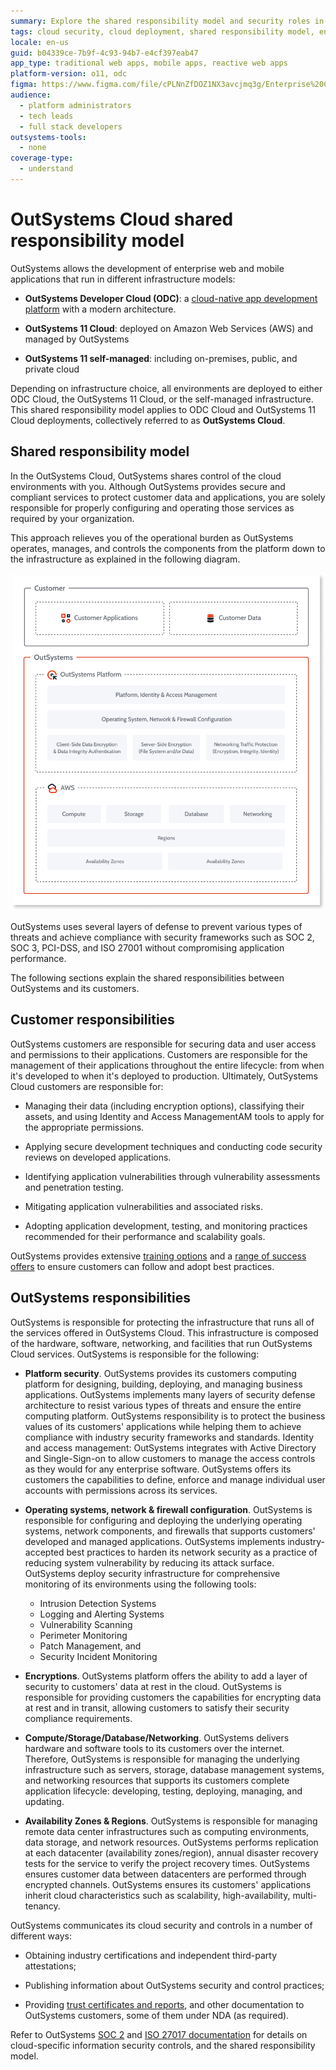 ```yaml
---
summary: Explore the shared responsibility model and security roles in ODC and OutSystems 11 Cloud.
tags: cloud security, cloud deployment, shared responsibility model, enterprise applications, aws
locale: en-us
guid: b04339ce-7b9f-4c93-94b7-e4cf397eab47
app_type: traditional web apps, mobile apps, reactive web apps
platform-version: o11, odc
figma: https://www.figma.com/file/cPLNnZfDOZ1NX3avcjmq3g/Enterprise%20Customers?node-id=618:22
audience:
  - platform administrators
  - tech leads
  - full stack developers
outsystems-tools:
  - none
coverage-type:
  - understand
---
```


# OutSystems Cloud shared responsibility model

OutSystems allows the development of enterprise web and mobile applications that run in different infrastructure models:

* **OutSystems Developer Cloud (ODC)**: a [cloud-native app development platform](https://www.outsystems.com/tk/redirect?g=9a0cb62a-f11b-4d1a-9e79-0ca7d398e57b) with a modern architecture.
  
* **OutSystems 11 Cloud**: deployed on Amazon Web Services (AWS) and managed by OutSystems

* **OutSystems 11 self-managed**: including on-premises, public, and private cloud

Depending on infrastructure choice, all environments are deployed to either ODC Cloud, the OutSystems 11 Cloud, or the self-managed infrastructure. This shared responsibility model applies to ODC Cloud and OutSystems 11 Cloud deployments, collectively referred to as **OutSystems Cloud**.

## Shared responsibility model

In the OutSystems Cloud, OutSystems shares control of the cloud environments with you. Although OutSystems provides secure and compliant services to protect customer data and applications, you are solely responsible for properly configuring and operating those services as required by your organization.  

This approach relieves you of the operational burden as OutSystems operates, manages, and controls the components from the platform down to the infrastructure as explained in the following diagram.

![Diagram illustrating the shared responsibility model in OutSystems Cloud, showing customer responsibilities for applications and data, OutSystems responsibilities for platform and infrastructure, and AWS infrastructure layers.](images/outsystems-cloud-shared-responsibility-model-diag.png "OutSystems Cloud Shared Responsibility Model Diagram")

OutSystems uses several layers of defense to prevent various types of threats and achieve compliance with security frameworks such as  SOC 2, SOC 3, PCI-DSS, and ISO 27001 without compromising application performance. 

The following sections explain the shared responsibilities between OutSystems and its customers.

## Customer responsibilities

OutSystems customers are responsible for securing data and user access and permissions to their applications. Customers are responsible for the management of their applications throughout the entire lifecycle: from when it's developed to when it's deployed to production. Ultimately, OutSystems Cloud customers are responsible for:

* Managing their data (including encryption options), classifying their assets, and using Identity and Access ManagementAM tools to apply for the appropriate permissions.

* Applying secure development techniques and conducting code security reviews on developed applications.

* Identifying application vulnerabilities through vulnerability assessments and penetration testing.

* Mitigating application vulnerabilities and associated risks.

* Adopting application development, testing, and monitoring practices recommended for their performance and scalability goals.

OutSystems provides extensive [training options](https://www.outsystems.com/evaluation-guide/getting-started-with-outsystems/training/) and a [range of success offers](https://www.outsystems.com/evaluation-guide/getting-started-with-outsystems/app-support/) to ensure customers can follow and adopt best practices.

## OutSystems responsibilities

OutSystems is responsible for protecting the infrastructure that runs all of the services offered in OutSystems Cloud. This infrastructure is composed of the hardware, software, networking, and facilities that run OutSystems Cloud services. OutSystems is responsible for the following:

* **Platform security**. OutSystems provides its customers computing platform for designing, building, deploying, and managing business applications. OutSystems implements many layers of security defense architecture to resist various types of threats and ensure the entire computing platform. OutSystems responsibility is to protect the business values of its customers' applications while helping them to achieve compliance with industry security frameworks and standards.
Identity and access management: OutSystems integrates with Active Directory and Single-Sign-on to allow customers to manage the access controls as they would for any enterprise software. OutSystems offers its customers the capabilities to define, enforce and manage individual user accounts with permissions across its services.

* **Operating systems, network & firewall configuration**. OutSystems is responsible for configuring and deploying the underlying operating systems, network components, and firewalls that supports customers' developed and managed applications. OutSystems implements industry-accepted best practices to harden its network security as a practice of reducing system vulnerability by reducing its attack surface. OutSystems deploy security infrastructure for comprehensive monitoring of its environments using the following tools:

    * Intrusion Detection Systems
    * Logging and Alerting Systems
    * Vulnerability Scanning
    * Perimeter Monitoring
    * Patch Management, and
    * Security Incident Monitoring
    
* **Encryptions**. OutSystems platform offers the ability to add a layer of security to customers' data at rest in the cloud. OutSystems is responsible for providing customers the capabilities for encrypting data at rest and in transit, allowing customers to satisfy their security compliance requirements.

* **Compute/Storage/Database/Networking**. OutSystems delivers hardware and software tools to its customers over the internet. Therefore, OutSystems is responsible for managing the underlying infrastructure such as servers, storage, database management systems, and networking resources that supports its customers complete application lifecycle: developing, testing, deploying, managing, and updating.  

* **Availability Zones & Regions**. OutSystems is responsible for managing remote data center infrastructures such as computing environments, data storage, and network resources. OutSystems performs replication at each datacenter (availability zones/region), annual disaster recovery tests for the service to verify the project recovery times. OutSystems ensures customer data between datacenters are performed through encrypted channels. OutSystems ensures its customers' applications inherit cloud characteristics such as scalability, high-availability, multi-tenancy.

OutSystems communicates its cloud security and controls in a number of different ways:

* Obtaining industry certifications and independent third-party attestations;

* Publishing information about OutSystems security and control practices;

* Providing [trust certificates and reports](https://security.outsystems.com/), and other documentation to OutSystems customers, some of them under NDA (as required).

Refer to OutSystems [SOC 2](https://security.outsystems.com/?_gl=1*3it0c4*_gcl_au*MTc0NzUyNDM2OC4xNzI3MTA5NDI3*_ga*MTE0NzEzNzg3My4xNzAzMDk0NzA3*_ga_ZD4DTMHWR2*MTcyOTI2NTI3Ny42Ni4xLjE3MjkyNzQ4NzguNjAuMC4w*_ga_HGKNZZMWJS*MTcyOTI3NDM1OC4yMDAuMS4xNzI5Mjc0ODc4LjYwLjEuMTIxNzc5MDg1MA..*_ga_G11QMS1MBT*MTcyOTI3NDM1OC4xMDAuMS4xNzI5Mjc0ODc4LjAuMC4w&itemUid=7bfa66da-33ab-49de-8391-e329738a1ae9&source=click) and  [ISO 27017 documentation](https://security.outsystems.com/?itemUid=0c1fdf36-c946-4670-9354-8fa3e4260ab1&source=documents_card) for details on cloud-specific information security controls, and the shared responsibility model.
